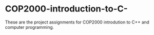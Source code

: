 # COP2000-introduction-to-C-
These are the project assignments for COP2000 introdution to C++ and computer programming.
